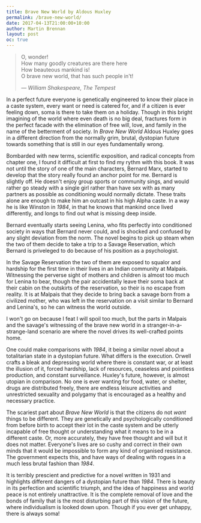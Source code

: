 ```yaml
---
title: Brave New World by Aldous Huxley
permalink: /brave-new-world/
date: 2017-04-13T21:00:00+10:00
author: Martin Brennan
layout: post
oc: true
---
```


<blockquote class="hero"><p>O, wonder!<br/>How many goodly creatures are there here<br/>How beauteous mankind is!<br/>O brave new world, that has such people in't!</p><cite>— William Shakespeare, The Tempest</cite></blockquote>

In a perfect future everyone is genetically engineered to know their place in a caste system, every want or need is catered for, and if a citizen is ever feeling down, soma is there to take them on a holiday. Though in this bright imagining of the world where even death is no big deal, fractures form in the perfect facade with the elimination of free will, love, and family in the name of the betterment of society. In _Brave New World_ Aldous Huxley goes in a different direction from the normally grim, brutal, dystopian future towards something that is still in our eyes fundamentally wrong.
<!--more-->

Bombarded with new terms, scientific exposition, and radical concepts from chapter one, I found it difficult at first to find my rythm with this book. It was not until the story of one of the main characters, Bernard Marx, started to develop that the story really found an anchor point for me. Bernard is slightly off. He doesn't enjoy group sports or community sings, and would rather go steady with a single girl rather than have sex with as many partners as possible as conditioning would normally dictate. These traits alone are enough to make him an outcast in his high Alpha caste. In a way he is like Winston in _1984_, in that he knows that mankind once lived differently, and longs to find out what is missing deep inside.

Bernard eventually starts seeing Lenina, who fits perfectly into conditioned society in ways that Bernard never could, and is shocked and confused by any slight deviation from the norm. The novel begins to pick up steam when the two of them decide to take a trip to a Savage Reservation, which Bernard is priveleged to do because of his position as a psychologist.

In the Savage Reservation the two of them are exposed to squalor and hardship for the first time in their lives in an Indian community at Malpais. Witnessing the perverse sight of mothers and children is almost too much for Lenina to bear, though the pair accidentally leave their soma back at their cabin on the outskirts of the reservation, so their is no escape from reality. It is at Malpais that they decide to bring back a savage born from a civilized mother, who was left in the reservation on a visit similar to Bernard and Lenina's, so he can witness the world outside.

I won't go on because I feat I will spoil too much, but the parts in Malpais and the savage's witnessing of the brave new world in a stranger-in-a-strange-land scenario are where the novel drives its well-crafted points home.

One could make comparisons with _1984_, it being a similar novel about a totalitarian state in a dystopian future. What differs is the execution. Orwell crafts a bleak and depressing world where there is constant war, or at least the illusion of it, forced hardship, lack of resources, ceaseless and pointless production, and constant surveillance. Huxley's future, however, is almost utopian in comparison. No one is ever wanting for food, water, or shelter, drugs are distributed freely, there are endless leisure activities and unrestricted sexuality and polygamy that is encouraged as a healthy and necessary practice.

The scariest part about _Brave New World_ is that the citizens do not _want_ things to be different. They are genetically and psychologically conditioned from before birth to accept their lot in the caste system and be utterly incapable of free thought or understanding what it means to be in a different caste. Or, more accurately, they have free thought and will but it does not matter. Everyone's lives are so cushy and correct in their own minds that it would be impossible to form any kind of organised resistance. The government expects this, and have ways of dealing with rogues in a much less brutal fashion than _1984_.

It is terribly prescient and predictive for a novel written in 1931 and highlights different dangers of a dystopian future than _1984_. There is beauty in its perfection and scientific triumph, and the idea of happiness and world peace is not entirely unattractive. It is the complete removal of love and the bonds of family that is the most disturbing part of this vision of the future, where individualism is looked down upon. Though if you ever get unhappy, there is always soma!